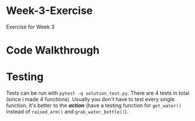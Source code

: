 # Week-3-Exercise
Exercise for Week 3

# Code Walkthrough

# Testing
Tests can be run with ```pytest -q solution_test.py```. There are 4 tests in total (since i made 4 functions). Usually you don't have to test every single function, it's better to the ***action*** (have a testing function for ```get_water()``` instead of ```raised_arm()``` and ```grab_water_bottle()```).
